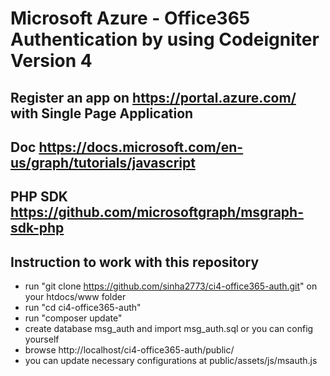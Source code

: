 # Microsoft Azure - Office365 Authentication by using Codeigniter Version 4

## Register an app on https://portal.azure.com/ with Single Page Application

## Doc https://docs.microsoft.com/en-us/graph/tutorials/javascript

## PHP SDK https://github.com/microsoftgraph/msgraph-sdk-php


## Instruction to work with this repository

- run "git clone https://github.com/sinha2773/ci4-office365-auth.git" on your htdocs/www folder
- run "cd ci4-office365-auth"
- run "composer update"
- create database msg_auth and import msg_auth.sql or you can config yourself
- browse http://localhost/ci4-office365-auth/public/
- you can update necessary configurations at public/assets/js/msauth.js
